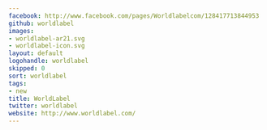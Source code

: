 ```yaml
---
facebook: http://www.facebook.com/pages/Worldlabelcom/128417713844953
github: worldlabel
images:
- worldlabel-ar21.svg
- worldlabel-icon.svg
layout: default
logohandle: worldlabel
skipped: 0
sort: worldlabel
tags:
- new
title: WorldLabel
twitter: worldlabel
website: http://www.worldlabel.com/
---
```

